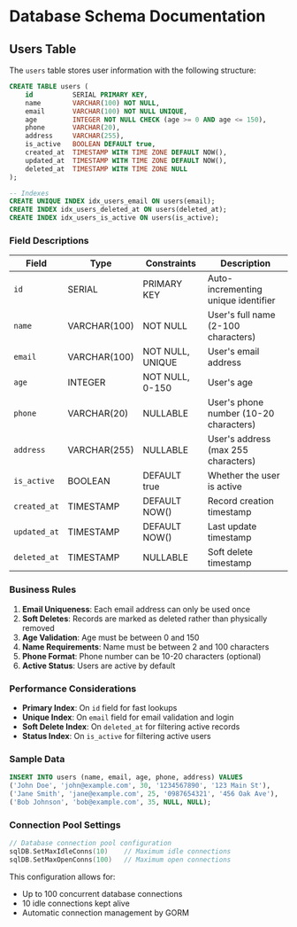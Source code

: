# Database Schema Documentation

## Users Table

The `users` table stores user information with the following structure:

```sql
CREATE TABLE users (
    id          SERIAL PRIMARY KEY,
    name        VARCHAR(100) NOT NULL,
    email       VARCHAR(100) NOT NULL UNIQUE,
    age         INTEGER NOT NULL CHECK (age >= 0 AND age <= 150),
    phone       VARCHAR(20),
    address     VARCHAR(255),
    is_active   BOOLEAN DEFAULT true,
    created_at  TIMESTAMP WITH TIME ZONE DEFAULT NOW(),
    updated_at  TIMESTAMP WITH TIME ZONE DEFAULT NOW(),
    deleted_at  TIMESTAMP WITH TIME ZONE NULL
);

-- Indexes
CREATE UNIQUE INDEX idx_users_email ON users(email);
CREATE INDEX idx_users_deleted_at ON users(deleted_at);
CREATE INDEX idx_users_is_active ON users(is_active);
```

### Field Descriptions

| Field | Type | Constraints | Description |
|-------|------|-------------|-------------|
| `id` | SERIAL | PRIMARY KEY | Auto-incrementing unique identifier |
| `name` | VARCHAR(100) | NOT NULL | User's full name (2-100 characters) |
| `email` | VARCHAR(100) | NOT NULL, UNIQUE | User's email address |
| `age` | INTEGER | NOT NULL, 0-150 | User's age |
| `phone` | VARCHAR(20) | NULLABLE | User's phone number (10-20 characters) |
| `address` | VARCHAR(255) | NULLABLE | User's address (max 255 characters) |
| `is_active` | BOOLEAN | DEFAULT true | Whether the user is active |
| `created_at` | TIMESTAMP | DEFAULT NOW() | Record creation timestamp |
| `updated_at` | TIMESTAMP | DEFAULT NOW() | Last update timestamp |
| `deleted_at` | TIMESTAMP | NULLABLE | Soft delete timestamp |

### Business Rules

1. **Email Uniqueness**: Each email address can only be used once
2. **Soft Deletes**: Records are marked as deleted rather than physically removed
3. **Age Validation**: Age must be between 0 and 150
4. **Name Requirements**: Name must be between 2 and 100 characters
5. **Phone Format**: Phone number can be 10-20 characters (optional)
6. **Active Status**: Users are active by default

### Performance Considerations

- **Primary Index**: On `id` field for fast lookups
- **Unique Index**: On `email` field for email validation and login
- **Soft Delete Index**: On `deleted_at` for filtering active records
- **Status Index**: On `is_active` for filtering active users

### Sample Data

```sql
INSERT INTO users (name, email, age, phone, address) VALUES
('John Doe', 'john@example.com', 30, '1234567890', '123 Main St'),
('Jane Smith', 'jane@example.com', 25, '0987654321', '456 Oak Ave'),
('Bob Johnson', 'bob@example.com', 35, NULL, NULL);
```

### Connection Pool Settings

```go
// Database connection pool configuration
sqlDB.SetMaxIdleConns(10)    // Maximum idle connections
sqlDB.SetMaxOpenConns(100)   // Maximum open connections
```

This configuration allows for:
- Up to 100 concurrent database connections
- 10 idle connections kept alive
- Automatic connection management by GORM
